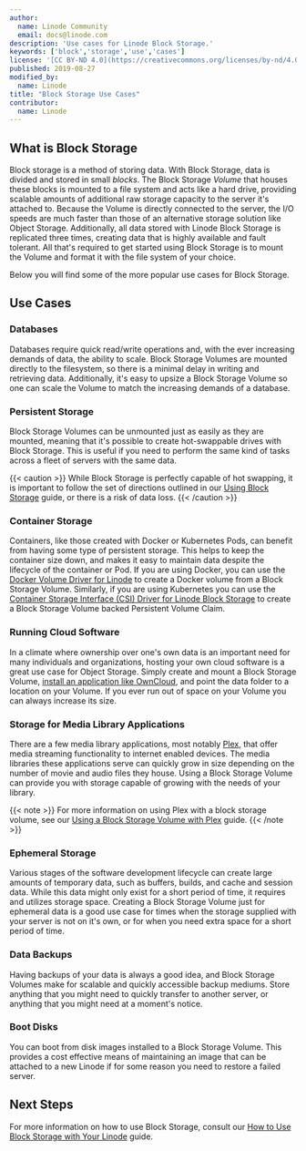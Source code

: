 ```yaml
---
author:
  name: Linode Community
  email: docs@linode.com
description: 'Use cases for Linode Block Storage.'
keywords: ['block','storage','use','cases']
license: '[CC BY-ND 4.0](https://creativecommons.org/licenses/by-nd/4.0)'
published: 2019-08-27
modified_by:
  name: Linode
title: "Block Storage Use Cases"
contributor:
  name: Linode
---
```


## What is Block Storage

Block storage is a method of storing data. With Block Storage, data is divided and stored in small *blocks*. The Block Storage *Volume* that houses these blocks is mounted to a file system and acts like a hard drive, providing scalable amounts of additional raw storage capacity to the server it's attached to. Because the Volume is directly connected to the server, the I/O speeds are much faster than those of an alternative storage solution like Object Storage. Additionally, all data stored with Linode Block Storage is replicated three times, creating data that is highly available and fault tolerant. All that's required to get started using Block Storage is to mount the Volume and format it with the file system of your choice.

Below you will find some of the more popular use cases for Block Storage.

## Use Cases

### Databases

Databases require quick read/write operations and, with the ever increasing demands of data, the ability to scale. Block Storage Volumes are mounted directly to the filesystem, so there is a minimal delay in writing and retrieving data. Additionally, it's easy to upsize a Block Storage Volume so one can scale the Volume to match the increasing demands of a database.

### Persistent Storage

Block Storage Volumes can be unmounted just as easily as they are mounted, meaning that it's possible to create hot-swappable drives with Block Storage. This is useful if you need to perform the same kind of tasks across a fleet of servers with the same data.

{{< caution >}}
While Block Storage is perfectly capable of hot swapping, it is important to follow the set of directions outlined in our [Using Block Storage](/docs/platform/block-storage/how-to-use-block-storage-with-your-linode/#how-to-detach-a-block-storage-volume-from-a-linode) guide, or there is a risk of data loss.
{{< /caution >}}

### Container Storage

Containers, like those created with Docker or Kubernetes Pods, can benefit from having some type of persistent storage. This helps to keep the container size down, and makes it easy to maintain data despite the lifecycle of the container or Pod. If you are using Docker, you can use the [Docker Volume Driver for Linode](https://github.com/linode/docker-volume-linode) to create a Docker volume from a Block Storage Volume. Similarly, if you are using Kubernetes you can use the [Container Storage Interface (CSI) Driver for Linode Block Storage](https://github.com/linode/linode-blockstorage-csi-driver) to create a Block Storage Volume backed Persistent Volume Claim.

### Running Cloud Software

In a climate where ownership over one's own data is an important need for many individuals and organizations, hosting your own cloud software is a great use case for Object Storage. Simply create and mount a Block Storage Volume, [install an application like OwnCloud](https://linode.com/docs/applications/cloud-storage/install-and-configure-owncloud-on-ubuntu-16-04/), and point the data folder to a location on your Volume. If you ever run out of space on your Volume you can always increase its size.

### Storage for Media Library Applications

There are a few media library applications, most notably [Plex](https://www.plex.tv/), that offer media streaming functionality to internet enabled devices. The media libraries these applications serve can quickly grow in size depending on the number of movie and audio files they house. Using a Block Storage Volume can provide you with storage capable of growing with the needs of your library.

{{< note >}}
For more information on using Plex with a block storage volume, see our [Using a Block Storage Volume with Plex](/docs/platform/block-storage/how-to-use-block-storage-with-your-linode/#how-to-detach-a-block-storage-volume-from-a-linode) guide.
{{< /note >}}

### Ephemeral Storage

Various stages of the software development lifecycle can create large amounts of temporary data, such as buffers, builds, and cache and session data. While this data might only exist for a short period of time, it requires and utilizes storage space. Creating a Block Storage Volume just for ephemeral data is a good use case for times when the storage supplied with your server is not  on it's own,   or for when you need extra space for a short period of time.

### Data Backups

Having backups of your data is always a good idea, and Block Storage Volumes make for scalable and quickly accessible backup mediums. Store anything that you might need to quickly transfer to another server, or anything that you might need at a moment's notice.

### Boot Disks

You can boot from disk images installed to a Block Storage Volume. This provides a cost effective means of maintaining an image that can be attached to a new Linode if for some reason you need to restore a failed server.

## Next Steps

For more information on how to use Block Storage, consult our [How to Use Block Storage with Your Linode](/docs/platform/block-storage/how-to-use-block-storage-with-your-linode/) guide.
